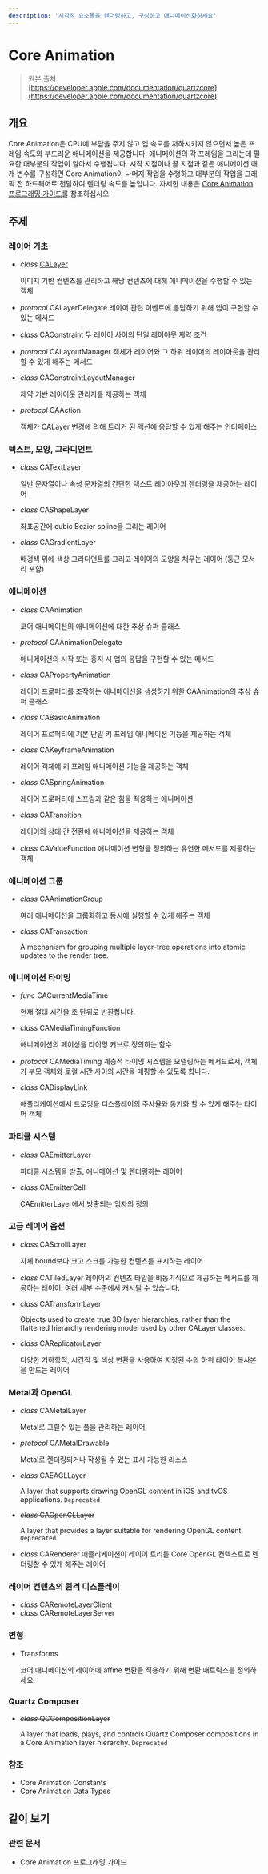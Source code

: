 ```yaml
---
description: '시각적 요소들을 렌더링하고, 구성하고 애니메이션화하세요'
---
```


# Core Animation

> 원본 출처  
> [https://developer.apple.com/documentation/quartzcore](https://developer.apple.com/documentation/quartzcore)

## 개요

Core Animation은 CPU에 부담을 주지 않고 앱 속도를 저하시키지 않으면서 높은 프레임 속도와 부드러운 애니메이션을 제공합니다. 애니메이션의 각 프레임을 그리는데 필요한 대부분의 작업이 알아서 수행됩니다. 시작 지점이나 끝 지점과 같은 애니메이션 매개 변수를 구성하면 Core Animation이 나머지 작업을 수행하고 대부분의 작업을 그래픽 전 하드웨어로 전달하여 렌더링 속도를 높입니다. 자세한 내용은 [Core Animation 프로그래밍 가이드](../../etc/not-found.md)를 참조하십시오.

## 주제

### 레이어 기초

* _class_ [CALayer](calayer.md)

  이미지 기반 컨텐츠를 관리하고 해당 컨텐츠에 대해 애니메이션을 수행할 수 있는 객체

* _protocol_ CALayerDelegate 레이어 관련 이벤트에 응답하기 위해 앱이 구현할 수 있는 메서드
* _class_ CAConstraint 두 레이어 사이의 단일 레이아웃 제약 조건
* _protocol_ CALayoutManager 객체가 레이어와 그 하위 레이어의 레이아웃을 관리할 수 있게 해주는 메서드
* _class_ CAConstraintLayoutManager

  제약 기반 레이아웃 관리자를 제공하는 객체

* _protocol_ CAAction

  객체가 CALayer 변경에 의해 트리거 된 액션에 응답할 수 있게 해주는 인터페이스

### 텍스트, 모양, 그라디언트

* _class_ CATextLayer

  일반 문자열이나 속성 문자열의 간단한 텍스트 레이아웃과 렌더링을 제공하는 레이어

* _class_ CAShapeLayer

  좌표공간에 cubic Bezier spline을 그리는 레이어

* _class_ CAGradientLayer

  배경색 위에 색상 그라디언트를 그리고 레이어의 모양을 채우는 레이어 \(둥근 모서리 포함\)

### 애니메이션

* _class_ CAAnimation

  코어 애니메이션의 애니메이션에 대한 추상 슈퍼 클래스

* _protocol_ CAAnimationDelegate

  애니메이션의 시작 또는 중지 시 앱의 응답을 구현할 수 있는 메서드

* _class_ CAPropertyAnimation

  레이어 프로퍼티를 조작하는 애니메이션을 생성하기 위한 CAAnimation의 추상 슈퍼 클래스

* _class_ CABasicAnimation

  레이어 프로퍼티에 기본 단일 키 프레임 애니메이션 기능을 제공하는 객체

* _class_ CAKeyframeAnimation

  레이어 객체에 키 프레임 애니메이션 기능을 제공하는 객체

* _class_ CASpringAnimation

  레이어 프로퍼티에 스프링과 같은 힘을 적용하는 애니메이션

* _class_ CATransition

  레이어의 상태 간 전환에 애니메이션을 제공하는 객체

* _class_ CAValueFunction 애니메이션 변형을 정의하는 유연한 메서드를 제공하는 객체

### 애니메이션 그룹

* _class_ CAAnimationGroup

  여러 애니메이션을 그룹화하고 동시에 실행할 수 있게 해주는 객체

* _class_ CATransaction

  A mechanism for grouping multiple layer-tree operations into atomic updates to the render tree.

### 애니메이션 타이밍

* _func_ CACurrentMediaTime

  현재 절대 시간을 초 단위로 반환합니다.

* _class_ CAMediaTimingFunction

  애니메이션의 페이싱을 타이밍 커브로 정의하는 함수

* _protocol_ CAMediaTiming 계층적 타이밍 시스템을 모델링하는 메서드로서, 객체가 부모 객체와 로컬 시간 사이의 시간을 매핑할 수 있도록 합니다.
* _class_ CADisplayLink

  애플리케이션에서 드로잉을 디스플레이의 주사율와 동기화 할 수 있게 해주는 타이머 객체

### 파티클 시스템

* _class_ CAEmitterLayer

  파티클 시스템을 방출, 애니메이션 및 렌더링하는 레이어

* _class_ CAEmitterCell

  CAEmitterLayer에서 방출되는 입자의 정의

### 고급 레이어 옵션

* _class_ CAScrollLayer

  자체 bound보다 크고 스크롤 가능한 컨텐츠를 표시하는 레이어

* _class_ CATiledLayer 레이어의 컨텐츠 타일을 비동기식으로 제공하는 메서드를 제공하는 레이어. 여러 세부 수준에서 캐시될 수 있습니다.
* _class_ CATransformLayer

  Objects used to create true 3D layer hierarchies, rather than the flattened hierarchy rendering model used by other CALayer classes.

* _class_ CAReplicatorLayer

  다양한 기하학적, 시간적 및 색상 변환을 사용하여 지정된 수의 하위 레이어 복사본을 만드는 레이어

### Metal과 OpenGL

* _class_ CAMetalLayer

  Metal로 그릴수 있는 풀을 관리하는 레이어

* _protocol_ CAMetalDrawable

  Metal로 렌더링되거나 작성될 수 있는 표시 가능한 리소스

* ~~_class_ CAEAGLLayer~~

  A layer that supports drawing OpenGL content in iOS and tvOS applications. `Deprecated`

* ~~_class_ CAOpenGLLayer~~

  A layer that provides a layer suitable for rendering OpenGL content. `Deprecated`

* _class_ CARenderer 애플리케이션이 레이어 트리를 Core OpenGL 컨텍스트로 렌더링할 수 있게 해주는 레이어

### 레이어 컨텐츠의 원격 디스플레이

* _class_ CARemoteLayerClient
* _class_ CARemoteLayerServer

### 변형

* Transforms

  코어 애니메이션의 레이어에 affine 변환을 적용하기 위해 변환 매트릭스를 정의하세요.

### Quartz Composer

* ~~_class_ QCCompositionLayer~~

  A layer that loads, plays, and controls Quartz Composer compositions in a Core Animation layer hierarchy. `Deprecated`

### 참조

* Core Animation Constants
* Core Animation Data Types

## 같이 보기

### 관련 문서

* Core Animation 프로그래밍 가이드

